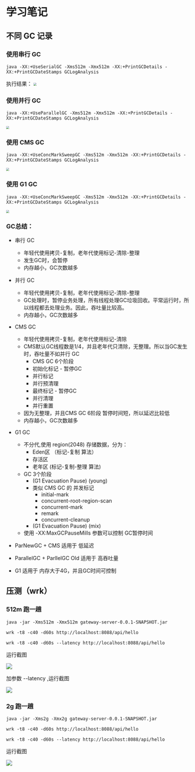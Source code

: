 # 学习笔记

## 不同 GC 记录

### 使用串行 GC

```shell script
java -XX:+UseSerialGC -Xms512m -Xmx512m -XX:+PrintGCDetails -XX:+PrintGCDateStamps GCLogAnalysis 
```

执行结果：
<img src="https://cdn.jsdelivr.net/gh/HoldDie/img/20201028224859.png" style="zoom:50%;" />

### 使用并行 GC

```shell script
java -XX:+UseParallelGC -Xms512m -Xmx512m -XX:+PrintGCDetails -XX:+PrintGCDateStamps GCLogAnalysis
```

<img src="https://cdn.jsdelivr.net/gh/HoldDie/img/20201028224753.png" style="zoom:50%;" />

### 使用 CMS GC

```shell script
java -XX:+UseConcMarkSweepGC -Xms512m -Xmx512m -XX:+PrintGCDetails -XX:+PrintGCDateStamps GCLogAnalysis
```

<img src="https://cdn.jsdelivr.net/gh/HoldDie/img/20201028224701.png" style="zoom:50%;" />


### 使用 G1 GC

```shell script
java -XX:+UseConcMarkSweepGC -Xms512m -Xmx512m -XX:+PrintGCDetails -XX:+PrintGCDateStamps GCLogAnalysis
```

<img src="https://cdn.jsdelivr.net/gh/HoldDie/img/20201028225126.png" style="zoom:50%;" />

### GC总结：

- 串行 GC
  - 年轻代使用拷贝-复制，老年代使用标记-清除-整理
  - 发生GC时，会暂停
  - 内存越小，GC次数越多
- 并行 GC
  - 年轻代使用拷贝-复制，老年代使用标记-清除-整理
  - GC处理时，暂停业务处理，所有线程处理GC垃圾回收。平常运行时，所以线程都去处理业务。因此，吞吐量比较高。
  - 内存越小，GC次数越多
- CMS GC
  - 年轻代使用拷贝-复制，老年代使用标记-清除
  - CMS默认GC线程数是1/4，并且老年代只清除，无整理。所以当GC发生时，吞吐量不如并行 GC
    - CMS GC 6个阶段
    - 初始化标记 - 暂停GC
    - 并行标记
    - 并行预清理
    - 最终标记 - 暂停GC
    - 并行清理
    - 并行重置
  - 因为无整理，并且CMS GC 6阶段 暂停时间短，所以延迟比较低
  - 内存越小，GC次数越多
- G1 GC
  - 不分代,使用 region(2048) 存储数据，分为：
    - Eden区 （标记-复制 算法）
    - 存活区
    - 老年区 (标记-复制-整理 算法)
  - GC 3个阶段
    - (G1 Evacuation Pause) (young)
    - 类似 CMS GC 的 并发标记
      - initial-mark
      - concurrent-root-region-scan
      - concurrent-mark
      - remark
      - concurrent-cleanup
    - (G1 Evacuation Pause) (mix)
  - 使用 -XX:MaxGCPauseMills 参数可以控制 GC暂停时间
- ParNewGC + CMS 适用于 低延迟

- ParallelGC + ParllelGC Old 适用于 高吞吐量

- G1 适用于 内存大于4G，并且GC时间可控制


## 压测（wrk）


### 512m 跑一趟
```shell script
java -jar -Xms512m -Xmx512m gateway-server-0.0.1-SNAPSHOT.jar

wrk -t8 -c40 -d60s http://localhost:8088/api/hello

wrk -t8 -c40 -d60s --latency http://localhost:8088/api/hello
```

运行截图

![](https://cdn.jsdelivr.net/gh/HoldDie/img/20201028225547.png)

加参数 --latency ,运行截图

![](https://cdn.jsdelivr.net/gh/HoldDie/img/20201028225844.png)


### 2g 跑一趟

```shell script
java -jar -Xms2g -Xmx2g gateway-server-0.0.1-SNAPSHOT.jar

wrk -t8 -c40 -d60s http://localhost:8088/api/hello

wrk -t8 -c40 -d60s --latency http://localhost:8088/api/hello
```

运行截图

![](https://cdn.jsdelivr.net/gh/HoldDie/img/20201028225844.png)


